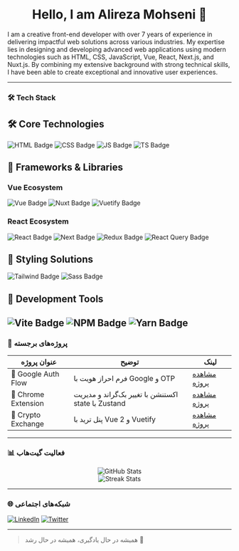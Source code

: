 <h1 align="center">Hello, I am Alireza Mohseni 👋</h1>

I am a creative front-end developer with over 7 years of experience in delivering impactful web solutions across various industries. My expertise lies in designing and developing advanced web applications using modern technologies such as HTML, CSS, JavaScript, Vue, React, Next.js, and Nuxt.js. By combining my extensive background with strong technical skills, I have been able to create exceptional and innovative user experiences.

---

### 🛠️ Tech Stack

## 🛠️ Core Technologies

  ![HTML Badge](https://img.shields.io/badge/HTML-5-orange?logo=html5&logoColor=white&style=for-the-badge&size=large)
  ![CSS Badge](https://img.shields.io/badge/CSS-3-blue?logo=css3&logoColor=white&style=for-the-badge&size=large)
  ![JS Badge](https://img.shields.io/badge/JavaScript-ES6-yellow?logo=javascript&logoColor=white&style=for-the-badge&size=large)
  ![TS Badge](https://img.shields.io/badge/TypeScript-blueviolet?logo=typescript&logoColor=white&style=for-the-badge&size=large)

## 🚀 Frameworks & Libraries

### Vue Ecosystem

  ![Vue Badge](https://img.shields.io/badge/Vue.js-2.0-brightgreen?logo=vue.js&logoColor=white&style=for-the-badge&size=large)
  ![Nuxt Badge](https://img.shields.io/badge/Nuxt.js-2.x-lightblue?logo=nuxt.js&logoColor=white&style=for-the-badge&size=large)
  ![Vuetify Badge](https://img.shields.io/badge/Vuetify-2.x-orange?logo=vuetify&logoColor=white&style=for-the-badge&size=large)

### React Ecosystem

  ![React Badge](https://img.shields.io/badge/React.js-17.x-lightblue?logo=react&logoColor=white&style=for-the-badge&size=large)
  ![Next Badge](https://img.shields.io/badge/Next.js-10.x-green?logo=next.js&logoColor=white&style=for-the-badge&size=large)
  ![Redux Badge](https://img.shields.io/badge/Redux-4.x-purple?logo=redux&logoColor=white&style=for-the-badge&size=large)
  ![React Query Badge](https://img.shields.io/badge/React%20Query-v3-blue?logo=react-query&logoColor=white&style=for-the-badge&size=large)

## 🎨 Styling Solutions

  ![Tailwind Badge](https://img.shields.io/badge/Tailwind%20CSS-v2.0-blue?logo=tailwind-css&logoColor=white&style=for-the-badge&size=large)
  ![Sass Badge](https://img.shields.io/badge/Sass-1.0-pink?logo=sass&logoColor=white&style=for-the-badge&size=large)

## 🔧 Development Tools

  ![Vite Badge](https://img.shields.io/badge/Vite-2.x-green?logo=vite&logoColor=white&style=for-the-badge&size=large)
  ![NPM Badge](https://img.shields.io/badge/NPM-6.x-yellow?logo=npm&logoColor=white&style=for-the-badge&size=large)
  ![Yarn Badge](https://img.shields.io/badge/Yarn-1.x-blue?logo=yarn&logoColor=white&style=for-the-badge&size=large)
---

### 📌 پروژه‌های برجسته

| عنوان پروژه | توضیح | لینک |
|-------------|--------|-------|
| 🔐 Google Auth Flow | فرم احراز هویت با Google و OTP | [مشاهده پروژه](#) |
| 🎨 Chrome Extension | اکستنشن با تغییر بک‌گراند و مدیریت state با Zustand | [مشاهده پروژه](#) |
| 💱 Crypto Exchange | پنل ترید با Vue 2 و Vuetify | [مشاهده پروژه](#) |

---

### 📊 فعالیت گیت‌هاب

<p align="center">
  <img src="https://github-readme-stats.vercel.app/api?username=Mohseni-78&show_icons=true&theme=radical" alt="GitHub Stats" />
  <br />
  <img src="https://github-readme-streak-stats.herokuapp.com/?user=Mohseni-78&theme=radical" alt="Streak Stats" />
</p>

---

### 🌐 شبکه‌های اجتماعی

[![LinkedIn](https://img.shields.io/badge/-LinkedIn-0A66C2?logo=linkedin&logoColor=white)](https://linkedin.com/in/your-linkedin)
[![Twitter](https://img.shields.io/badge/-Twitter-1DA1F2?logo=twitter&logoColor=white)](https://twitter.com/your-twitter)

---

> همیشه در حال یادگیری، همیشه در حال رشد 🌱
